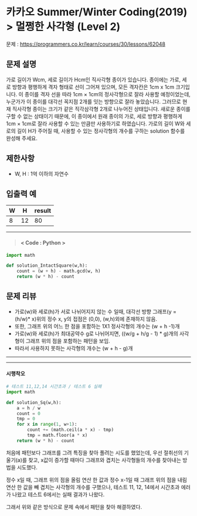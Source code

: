 # 카카오 Summer/Winter Coding(2019) > 멀쩡한 사각형 (Level 2)
문제 : https://programmers.co.kr/learn/courses/30/lessons/62048

## 문제 설명
가로 길이가 Wcm, 세로 길이가 Hcm인 직사각형 종이가 있습니다. 종이에는 가로, 세로 방향과 평행하게 격자 형태로 선이 그어져 있으며, 모든 격자칸은 1cm x 1cm 크기입니다. 이 종이를 격자 선을 따라 1cm × 1cm의 정사각형으로 잘라 사용할 예정이었는데, 누군가가 이 종이를 대각선 꼭지점 2개를 잇는 방향으로 잘라 놓았습니다. 그러므로 현재 직사각형 종이는 크기가 같은 직각삼각형 2개로 나누어진 상태입니다. 새로운 종이를 구할 수 없는 상태이기 때문에, 이 종이에서 원래 종이의 가로, 세로 방향과 평행하게 1cm × 1cm로 잘라 사용할 수 있는 만큼만 사용하기로 하였습니다.
가로의 길이 W와 세로의 길이 H가 주어질 때, 사용할 수 있는 정사각형의 개수를 구하는 solution 함수를 완성해 주세요.

## 제한사항
- W, H : 1억 이하의 자연수

## 입출력 예

| W | H | result |
| --- | --- | --- |
| 8 | 12 | 80 |


____

> #### < Code : Python >
```python
import math

def solution_IntactSquare(w,h):
    count = (w + h) - math.gcd(w, h)
    return (w * h) - count
```

## 문제 리뷰
- 가로(w)와 세로(h)가 서로 나뉘어지지 않는 수 일때, 대각선 방향 그래프(y = (h/w)* x)위의 정수 x, y의 접점은 (0,0), (w,h)외에 존재하지 않음.
- 또한, 그래프 위의 어느 한 점을 포함하는 1X1 정사각형의 개수는 (w + h -1)개
- 가로(w)와 세로(h)가 최대공약수 g로 나뉘어지면, ((w/g + h/g - 1) * g)개의 사각형이 그래프 위의 점을 포함하는 패턴을 보임.
- 따라서 사용하지 못하는 사각형의 개수는 (w + h - g)개

___
___
#### 시행착오
```python
# 테스트 11,12,14 시간초과 / 테스트 6 실패
import math

def solution_Sq(w,h):
    a = h / w
    count = 0
    tmp = 0
    for x in range(1, w+1):
        count += (math.ceil(a * x) - tmp)
        tmp = math.floor(a * x)
    return (w * h) - count
```

처음에 패턴보다 그래프를 그려 특징을 찾아 풀려는 시도를 했었는데, 우선 절취선의 기울기(a)를 찾고, x값이 증가할 때마다 그래프와 겹치는 사각형들의 개수를 찾아내는 방법을 시도했다. 

정수 x일 때, 그래프 위의 점을 올림 연산 한 값과 정수 x-1일 때 그래프 위의 점을 내림 연산 한 값을 빼 겹치는 사각형의 개수를 구했으나, 테스트 11, 12, 14에서 시간초과 에러가 나왔고 테스트 6에서는 실패 결과가 나왔다. 

그래서 위와 같은 방식으로 문제 속에서 패턴을 찾아 해결하였다.